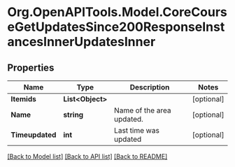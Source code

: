# Org.OpenAPITools.Model.CoreCourseGetUpdatesSince200ResponseInstancesInnerUpdatesInner

## Properties

Name | Type | Description | Notes
------------ | ------------- | ------------- | -------------
**Itemids** | **List&lt;Object&gt;** |  | [optional] 
**Name** | **string** | Name of the area updated. | [optional] 
**Timeupdated** | **int** | Last time was updated | [optional] 

[[Back to Model list]](../README.md#documentation-for-models) [[Back to API list]](../README.md#documentation-for-api-endpoints) [[Back to README]](../README.md)

